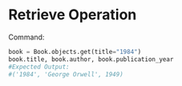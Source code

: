 ﻿# Retrieve Operation

Command:
```python
book = Book.objects.get(title="1984")
book.title, book.author, book.publication_year
#Expected Output:
#('1984', 'George Orwell', 1949)

